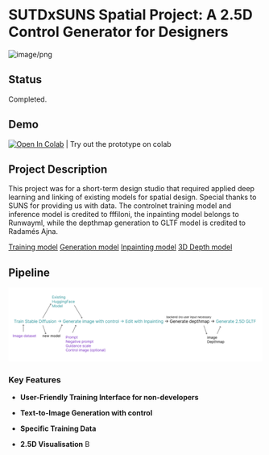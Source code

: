 # SUTDxSUNS Spatial Project: A 2.5D Control Generator for Designers

![image/png](https://github.com/ClaireOzzz/ImageURLhost/blob/main/Prototype%20Tests.png?raw=true)

## Status

Completed.

## Demo

[![Open In Colab](https://colab.research.google.com/assets/colab-badge.svg)](https://colab.research.google.com/drive/19Df2UEGwyNBGuULgQYTA0-CavFAgarkH?usp=sharing) | Try out the prototype on colab


## Project Description

This project was for a short-term design studio that required applied deep learning and linking of existing models for spatial design. Special thanks to SUNS for providing us with data.
The controlnet training model and inference model is credited to fffiloni, the inpainting model belongs to Runwayml, while the depthmap generation to GLTF model is credited to Radamés Ajna.

[Training model](https://huggingface.co/spaces/fffiloni/train-dreambooth-lora-sdxl)
[Generation model](https://huggingface.co/spaces/fffiloni/sdxl-control-loras)
[Inpainting model](https://huggingface.co/spaces/runwayml/stable-diffusion-inpainting/tree/main)
[3D Depth model](https://huggingface.co/spaces/radames/dpt-depth-estimation-3d-obj)

## Pipeline

![image/png](https://raw.githubusercontent.com/ClaireOzzz/ImageURLhost/main/designerpipeline.png)


### Key Features

- **User-Friendly Training Interface for non-developers**
  
- **Text-to-Image Generation with control** 

- **Specific Training Data** 

- **2.5D Visualisation** B
